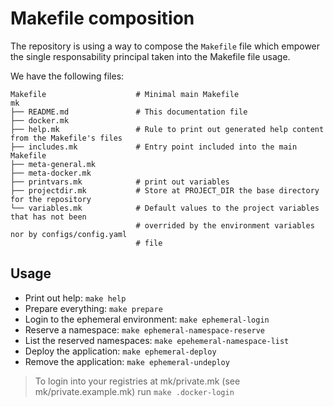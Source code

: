 # Makefile composition

The repository is using a way to compose the `Makefile` file which
empower the single responsability principal taken into the Makefile
file usage.

We have the following files:

```raw
Makefile                    # Minimal main Makefile
mk
├── README.md               # This documentation file
├── docker.mk
├── help.mk                 # Rule to print out generated help content from the Makefile's files
├── includes.mk             # Entry point included into the main Makefile
├── meta-general.mk
├── meta-docker.mk
├── printvars.mk            # print out variables
├── projectdir.mk           # Store at PROJECT_DIR the base directory for the repository
└── variables.mk            # Default values to the project variables that has not been
                            # overrided by the environment variables nor by configs/config.yaml
                            # file
```

## Usage

- Print out help: `make help`
- Prepare everything: `make prepare`
- Login to the ephemeral environment: `make ephemeral-login`
- Reserve a namespace: `make ephemeral-namespace-reserve`
- List the reserved namespaces: `make epehemeral-namespace-list`
- Deploy the application: `make ephemeral-deploy`
- Remove the application: `make ephemeral-undeploy`

> To login into your registries at mk/private.mk (see mk/private.example.mk)
> run `make .docker-login`

